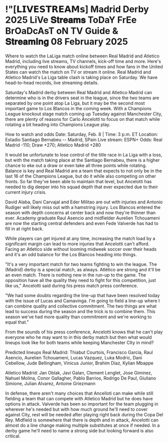 # !"[𝗟𝗜𝗩𝗘𝗦𝗧𝗥𝗘𝗔𝗠𝘀] Madrid Derby 2025 LiVe 𝐒𝐭𝐫𝐞𝐚𝐦𝐬 ToDaY FrEe BrOaDcAsT oN TV Guide & 𝐒𝐭𝐫𝐞𝐚𝐦𝐢𝐧𝐠 08 February 2025

Where to watch the LaLiga match online between Real Madrid and Atletico Madrid, including live streams, TV channels, kick-off time and more. Here's everything you need to know about kickoff times and how fans in the United States can watch the match on TV or stream it online. Real Madrid and Atletico Madrid's La Liga table clash is taking place on Saturday. We have head-to-head records, live streaming details.

Saturday's Madrid derby between Real Madrid and Atletico Madrid can determine who is in the drivers seat in the league, since the two teams are separated by one point atop La Liga, but it may be the second most important game to Los Blancos in the coming week. With a Champions League knockout stage match coming up Tuesday against Manchester City, there are plenty of reasons for Carlo Ancelotti to focus on that match while rotating a bit heading into Champions League play.

How to watch and odds
Date: Saturday, Feb. 8 | Time: 3 p.m. ET
Location: Estadio Santiago Bernabeu -- Madrid, SPain
Live stream: ESPN+
Odds: Real Madrid -110; Draw +270; Atletico Madrid +280

It would be unfortunate to lose control of the title race in La Liga with a loss, but with the match taking place at the Santiago Bernabeu, there is a higher chance to eke out a draw or even take all three points while rotating. Balance is key and Real Madrid are a team that expects to not only be in the last 16 of the Champions League, but do it while also competing on other fronts. So far they've been able to maintain that level, but Ancelotti has needed to dig deeper into his squad depth that ever expected due to their current injury crisis.

David Alaba, Dani Carvajal and Eder Militao are out with injuries and Antonio Rudiger will likely miss out with a hamstring injury. Los Blancos entered the season with depth concerns at center back and now they're thinner than ever. Academy graduate Raul Asencio and midfielder Aurelien Tchouameni are now the starting central defenders and even Fede Valverde has had to fill in at right back.

While players can get injured at any time, increasing the match load by a significant margin can lead to more injuries that Ancelotti can't afford. Facing an Atletico side without looming midweek soccer over their heads and it's an odd balance for the Los Blancos heading into things.

"It's a very important match for two teams fighting to win the league. The (Madrid) derby is a special match, as always. Atlético are strong and it'll be an even match. There is nothing new in the run-up to the game. The opposition have all the quality they need to fight for this competition, just like us," Ancelotti said during his press match press conference.

"We had some doubts regarding the line-up that have been resolved today with the issue of Lucas and Camavinga. I'm going to field a line-up where I can combine quality and collective commitment. The two things are what lead to success during the season and the trick is to combine them. This season we've had more quality than commitment and we're working to equal that."

From the sounds of his press conference, Ancelotti knows that he can't play everyone who he may want to in this derby match but then what would lineups look like for both teams while keeping Manchester CIty in mind?

Predicted lineups
Real Madrid: Thiabut Courtois, Francisco Garcia, Raul Asencio, Aurelien Tchouameni, Lucas Vazquez, Luka Modric, Dani Cebellow, Jude Bellingham, Vinicus Junior, Brahim Diaz, Kylian Mbappe

Atletico Madrid: Jan Oblak, Javi Galan, Clement Lenglet, Jose Giminez, Nahuel Molina, Conor Gallagher, Pablo Barrios, Rodrigo De Paul, Giuliano Simione, Julian Alvarez, Antoine Griezmann 

In defense, there aren't many choices that Ancelloti can make while still fielding a team that can compete with Atletico Madrid but he does have options in attack. Valverde has been so important for the team plugging in wherever he's needed but with how much ground he'll need to cover against City, rest will be needed after playing right back during the Copa Del Rey. Midfield is somewhere that there is depth and in attack, Ancelotti can almost do a line change making multiple substitutes at once if needed. In a derby game he'll need to name a strong side but looking forward is also critical. 
